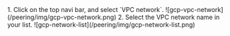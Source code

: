 
<NavColumns>
<NavColumn>
<ColumnTitle>1. Click on the top navi bar,  and select `VPC network`.<ColumnTitle>
![gcp-vpc-network](/peering/img/gcp-vpc-network.png)
</NavColumn>
  
<NavColumn>
<ColumnTitle>2. Select the VPC network name in your list.<ColumnTitle>
![gcp-network-list](/peering/img/gcp-network-list.png)
</NavColumn>  

</NavColumns>
